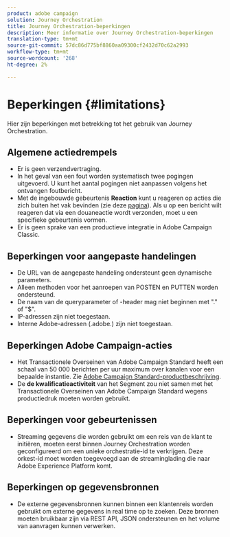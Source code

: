 ```yaml
---
product: adobe campaign
solution: Journey Orchestration
title: Journey Orchestration-beperkingen
description: Meer informatie over Journey Orchestration-beperkingen
translation-type: tm+mt
source-git-commit: 57dc86d775bf8860aa09300cf2432d70c62a2993
workflow-type: tm+mt
source-wordcount: '268'
ht-degree: 2%

---
```



# Beperkingen {#limitations}

Hier zijn beperkingen met betrekking tot het gebruik van Journey Orchestration.

## Algemene actiedrempels

* Er is geen verzendvertraging. 
* In het geval van een fout worden systematisch twee pogingen uitgevoerd. U kunt het aantal pogingen niet aanpassen volgens het ontvangen foutbericht. 
* Met de ingebouwde gebeurtenis **Reaction** kunt u reageren op acties die zich buiten het vak bevinden (zie deze [pagina](../building-journeys/reaction-events.md)). Als u op een bericht wilt reageren dat via een douaneactie wordt verzonden, moet u een specifieke gebeurtenis vormen. 
* Er is geen sprake van een productieve integratie in Adobe Campaign Classic.
 
## Beperkingen voor aangepaste handelingen

* De URL van de aangepaste handeling ondersteunt geen dynamische parameters. 
* Alleen methoden voor het aanroepen van POSTEN en PUTTEN worden ondersteund. 
* De naam van de queryparameter of -header mag niet beginnen met &quot;.&quot; of &quot;$&quot;. 
* IP-adressen zijn niet toegestaan. 
* Interne Adobe-adressen (.adobe.) zijn niet toegestaan.
 

## Beperkingen Adobe Campaign-acties

* Het Transactionele Overseinen van Adobe Campaign Standard heeft een schaal van 50 000 berichten per uur maximum over kanalen voor een bepaalde instantie. Zie [Adobe Campaign Standard-productbeschrijving](https://helpx.adobe.com/nl/legal/product-descriptions/campaign-standard.html). 
* De **de kwalificatieactiviteit** van het Segment zou niet samen met het Transactionele Overseinen van Adobe Campaign Standard wegens productiedruk moeten worden gebruikt.
 
## Beperkingen voor gebeurtenissen

* Streaming gegevens die worden gebruikt om een reis van de klant te initiëren, moeten eerst binnen Journey Orchestration worden geconfigureerd om een unieke orchestratie-id te verkrijgen. Deze orkest-id moet worden toegevoegd aan de streaminglading die naar Adobe Experience Platform komt.
 

## Beperkingen op gegevensbronnen

* De externe gegevensbronnen kunnen binnen een klantenreis worden gebruikt om externe gegevens in real time op te zoeken. Deze bronnen moeten bruikbaar zijn via REST API, JSON ondersteunen en het volume van aanvragen kunnen verwerken.